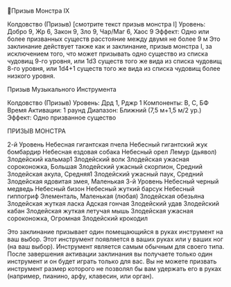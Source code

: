 
Призыв Монстра IХ

Колдовство (Призыв) [смотрите текст
призыв монстра I]
Уровень: Добро 9, Жр 6, Закон 9, Зло 9,
Чар/Маг 6, Хаос 9
Эффект: Одно или более призванных
существ расстояние между двумя не
более 9 м
Это заклинание действует также как и
заклинание, призыв монстра I, за исключением того, что может призывать
одно существо из списка чудовищ 9-го
уровня, или 1d3 существ того же вида
из списка чудовищ 8-го уровня, или
1d4+1 существ того же вида из списка
чудовищ более низкого уровня.

Призыв Музыкального
Инструмента

Колдовство (Призыв)
Уровень: Дрд 1, Рджр 1
Компоненты: В, С, БФ
Время Активации: 1 раунд
Диапазон: Ближний (7,5 м+1,5 м/2 ур.)
Эффект: Одно призванное существо

ПРИЗЫВ МОНСТРА

2-й Уровень
Небесная гигантская пчела
Небесный гигантский жук
бомбардир
Небесная ездовая собака
Небесный орел
Лемур (дьявол)
Злодейский кальмар1
Злодейский волк
Злодейская ужасная
сороконожка, Большая
Злодейский ужасный скорпион,
Средний
Злодейская акула, Средняя1
Злодейский ужасный паук,
Средний
Злодейская ядовитая змея,
Маленькая
3-й Уровень
Небесный черный медведь
Небесный бизон
Небесный жуткий барсук
Небесный гиппогриф
Элементаль, Маленькая (любая)
Злодейская обезьяна
Злодейская жуткая ласка
Адская гончая
Злодейский удав
Злодейский кабан
Злодейская жуткая летучая
мышь
Злодейская ужасная
сороконожка, Огромная
Злодейский крокодил

Это заклинание призывает один помещающийся в руках инструмент на ваш
выбор. Этот инструмент появляется в
ваших руках или у ваших ног (на ваш
выбор). Инструмент является самым
обычным для своего типа. После завершения активации заклинания вы
получаете только один инструмент и
он будет играть только для вас. Вы не
можете призвать инструмент размер
которого не позволял бы вам удержать
его в руках (например, пианино, арфу,
клавесин, или орган).